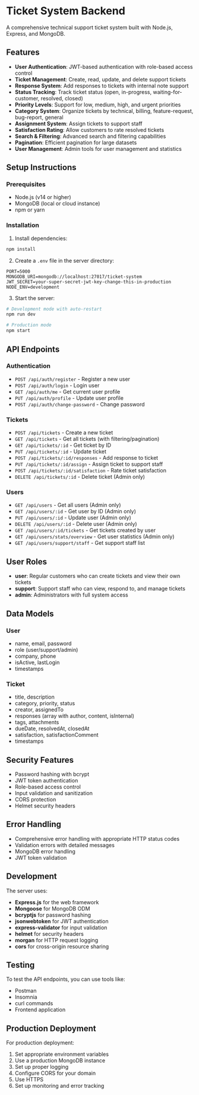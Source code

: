 # Ticket System Backend

A comprehensive technical support ticket system built with Node.js, Express, and MongoDB.

## Features

- **User Authentication**: JWT-based authentication with role-based access control
- **Ticket Management**: Create, read, update, and delete support tickets
- **Response System**: Add responses to tickets with internal note support
- **Status Tracking**: Track ticket status (open, in-progress, waiting-for-customer, resolved, closed)
- **Priority Levels**: Support for low, medium, high, and urgent priorities
- **Category System**: Organize tickets by technical, billing, feature-request, bug-report, general
- **Assignment System**: Assign tickets to support staff
- **Satisfaction Rating**: Allow customers to rate resolved tickets
- **Search & Filtering**: Advanced search and filtering capabilities
- **Pagination**: Efficient pagination for large datasets
- **User Management**: Admin tools for user management and statistics

## Setup Instructions

### Prerequisites

- Node.js (v14 or higher)
- MongoDB (local or cloud instance)
- npm or yarn

### Installation

1. Install dependencies:
```bash
npm install
```

2. Create a `.env` file in the server directory:
```env
PORT=5000
MONGODB_URI=mongodb://localhost:27017/ticket-system
JWT_SECRET=your-super-secret-jwt-key-change-this-in-production
NODE_ENV=development
```

3. Start the server:
```bash
# Development mode with auto-restart
npm run dev

# Production mode
npm start
```

## API Endpoints

### Authentication

- `POST /api/auth/register` - Register a new user
- `POST /api/auth/login` - Login user
- `GET /api/auth/me` - Get current user profile
- `PUT /api/auth/profile` - Update user profile
- `POST /api/auth/change-password` - Change password

### Tickets

- `POST /api/tickets` - Create a new ticket
- `GET /api/tickets` - Get all tickets (with filtering/pagination)
- `GET /api/tickets/:id` - Get ticket by ID
- `PUT /api/tickets/:id` - Update ticket
- `POST /api/tickets/:id/responses` - Add response to ticket
- `PUT /api/tickets/:id/assign` - Assign ticket to support staff
- `POST /api/tickets/:id/satisfaction` - Rate ticket satisfaction
- `DELETE /api/tickets/:id` - Delete ticket (Admin only)

### Users

- `GET /api/users` - Get all users (Admin only)
- `GET /api/users/:id` - Get user by ID (Admin only)
- `PUT /api/users/:id` - Update user (Admin only)
- `DELETE /api/users/:id` - Delete user (Admin only)
- `GET /api/users/:id/tickets` - Get tickets created by user
- `GET /api/users/stats/overview` - Get user statistics (Admin only)
- `GET /api/users/support/staff` - Get support staff list

## User Roles

- **user**: Regular customers who can create tickets and view their own tickets
- **support**: Support staff who can view, respond to, and manage tickets
- **admin**: Administrators with full system access

## Data Models

### User
- name, email, password
- role (user/support/admin)
- company, phone
- isActive, lastLogin
- timestamps

### Ticket
- title, description
- category, priority, status
- creator, assignedTo
- responses (array with author, content, isInternal)
- tags, attachments
- dueDate, resolvedAt, closedAt
- satisfaction, satisfactionComment
- timestamps

## Security Features

- Password hashing with bcrypt
- JWT token authentication
- Role-based access control
- Input validation and sanitization
- CORS protection
- Helmet security headers

## Error Handling

- Comprehensive error handling with appropriate HTTP status codes
- Validation errors with detailed messages
- MongoDB error handling
- JWT token validation

## Development

The server uses:
- **Express.js** for the web framework
- **Mongoose** for MongoDB ODM
- **bcryptjs** for password hashing
- **jsonwebtoken** for JWT authentication
- **express-validator** for input validation
- **helmet** for security headers
- **morgan** for HTTP request logging
- **cors** for cross-origin resource sharing

## Testing

To test the API endpoints, you can use tools like:
- Postman
- Insomnia
- curl commands
- Frontend application

## Production Deployment

For production deployment:
1. Set appropriate environment variables
2. Use a production MongoDB instance
3. Set up proper logging
4. Configure CORS for your domain
5. Use HTTPS
6. Set up monitoring and error tracking 